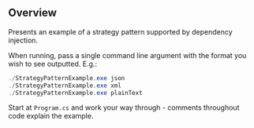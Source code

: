 ﻿## Overview

Presents an example of a strategy pattern supported by dependency injection.

When running, pass a single command line argument with the format you wish to see outputted. E.g.:

```powershell
./StrategyPatternExample.exe json
./StrategyPatternExample.exe xml
./StrategyPatternExample.exe plainText
```

Start at `Program.cs` and work your way through - comments throughout code explain the example.
